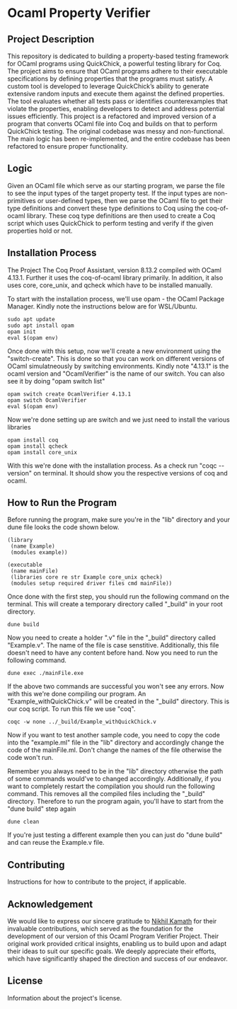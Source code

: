 # Ocaml Property Verifier 

## Project Description

This repository is dedicated to building a property-based testing framework for OCaml programs using QuickChick, a powerful testing library for Coq. The project aims to ensure that OCaml programs adhere to their executable specifications by defining properties that the programs must satisfy. A custom tool is developed to leverage QuickChick’s ability to generate extensive random inputs and execute them against the defined properties. The tool evaluates whether all tests pass or identifies counterexamples that violate the properties, enabling developers to detect and address potential issues efficiently. This project is a refactored and improved version of a program that converts OCaml file into Coq and builds on that to perform QuickChick testing. The original codebase was messy and non-functional. The main logic has been re-implemented, and the entire codebase has been refactored to ensure proper functionality.

## Logic

Given an OCaml file which serve as our starting program, we parse the file to see the input types of the target property test. If the input types are non-primitives or user-defined types, then we parse the OCaml file to get their type definitions and convert these type definitions to Coq using the coq-of-ocaml library. These coq type definitions are then used to create a Coq script which uses QuickChick to perform testing and verify if the given properties hold or not.

## Installation Process

The Project The Coq Proof Assistant, version 8.13.2 compiled with OCaml 4.13.1. Further it uses the coq-of-ocaml library primarily. In addition, it also uses core, core_unix, and qcheck which have to be installed manually.

To start with the installation process, we'll use opam - the OCaml Package Manager. Kindly note the instructions below are for WSL/Ubuntu.
```
sudo apt update
sudo apt install opam
opam init
eval $(opam env)
```
Once done with this setup, now we'll create a new environment using the "switch-create". This is done so that you can work on different versions of OCaml simulatneously by switching environments. Kindly note "4.13.1" is the ocaml version and "OcamlVerifier" is the name of our switch. You can also see it by doing "opam switch list"
```
opam switch create OcamlVerifier 4.13.1
opam switch OcamlVerifier
eval $(opam env)
```
Now we're done setting up are switch and we just need to install the various libraries
```
opam install coq
opam install qcheck
opam install core_unix
```
With this we're done with the installation process. As a check run "coqc --version" on terminal. It should show you the respective versions of coq and ocaml.


## How to Run the Program

Before running the program, make sure you're in the "lib" directory and your dune file looks the code shown below.
```
(library
 (name Example)
 (modules example))

(executable
 (name mainFile)
 (libraries core re str Example core_unix qcheck)
 (modules setup required driver files cmd mainFile)) 
```
Once done with the first step, you should run the following command on the terminal. This will create a temporary directory called "_build" in your root directory.
```
dune build
```
Now you need to create a holder ".v" file in the "_build" directory called "Example.v". The name of the file is case senstitive. Additionally, this file doesn't need to have any content before hand. Now you need to run the following command. 
```
dune exec ./mainFile.exe
```
If the above two commands are successful you won't see any errors. Now with this we're done compiling our program. An "Example_withQuickChick.v" will be created in the "_build" directory. This is our coq script. To run this file we use "coq".
```
coqc -w none ../_build/Example_withQuickChick.v
```
Now if you want to test another sample code, you need to copy the code into the "example.ml" file in the "lib" directory and accordingly change the code of the mainFile.ml. Don't change the names of the file otherwise the code won't run. 

Remember you always need to be in the "lib" directory otherwise the path of some commands would've to changed accordingly. Additionally, if you want to completely restart the compilation you should run the following command. This removes all the compiled files including the "_build" directory. Therefore to run the program again, you'll have to start from the "dune build" step again
```
dune clean
```
If you're just testing a different example then you can just do "dune build" and can reuse the Example.v file.    


## Contributing

Instructions for how to contribute to the project, if applicable.

## Acknowledgement

We would like to express our sincere gratitude to [Nikhil Kamath](https://github.com/nikhil-kamath/quickchick_ocaml) for their invaluable contributions, which served as the foundation for the development of our version of this Ocaml Program Verifier Project. Their original work provided critical insights, enabling us to build upon and adapt their ideas to suit our specific goals. We deeply appreciate their efforts, which have significantly shaped the direction and success of our endeavor.


## License

Information about the project's license.
